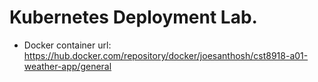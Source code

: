 # Kubernetes Deployment Lab.

- Docker container url: https://hub.docker.com/repository/docker/joesanthosh/cst8918-a01-weather-app/general

